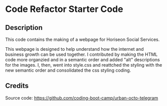 # Code Refactor Starter Code

## Description

This code contains the making of a webpage for Horiseon Social Services.

This webpage is designed to help understand how the internet and business growth can be used together.
I contributed by making the HTML code more organzied and in a semantic order and added "alt" descriptions for the images. 
I, then, went into style.css and reattched the styling with the new semantic order and consolidated the css styling coding.


## Credits

Source code: https://github.com/coding-boot-camp/urban-octo-telegram